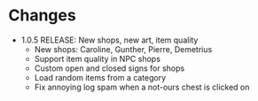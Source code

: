 # Changes

* 1.0.5 RELEASE: New shops, new art, item quality
    * New shops: Caroline, Gunther, Pierre, Demetrius
    * Support item quality in NPC shops
    * Custom open and closed signs for shops
    * Load random items from a category
    * Fix annoying log spam when a not-ours chest is clicked on
